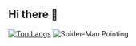 ## Hi there 👋

[![Top Langs](https://github-readme-stats.vercel.app/api/top-langs/?username=johnpaulmacanas&layout=donut)](https://github.com/anuraghazra/github-readme-stats)
![Spider-Man Pointing](https://media.giphy.com/media/3o6Zt5x6LzZq7zY9Go/giphy.gif)






